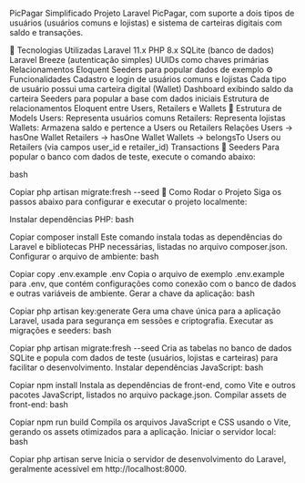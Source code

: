 PicPagar Simplificado
Projeto Laravel PicPagar, com suporte a dois tipos de usuários (usuários comuns e lojistas) e sistema de carteiras digitais com saldo e transações.

🔧 Tecnologias Utilizadas
Laravel 11.x
PHP 8.x
SQLite (banco de dados)
Laravel Breeze (autenticação simples)
UUIDs como chaves primárias
Relacionamentos Eloquent
Seeders para popular dados de exemplo
⚙️ Funcionalidades
Cadastro e login de usuários comuns e lojistas
Cada tipo de usuário possui uma carteira digital (Wallet)
Dashboard exibindo saldo da carteira
Seeders para popular a base com dados iniciais
Estrutura de relacionamentos Eloquent entre Users, Retailers e Wallets
📁 Estrutura de Models
Users: Representa usuários comuns
Retailers: Representa lojistas
Wallets: Armazena saldo e pertence a Users ou Retailers
Relações
Users → hasOne Wallet
Retailers → hasOne Wallet
Wallets → belongsTo Users ou Retailers (via campos user_id e retailer_id)
Transactions
🧪 Seeders
Para popular o banco com dados de teste, execute o comando abaixo:

bash

Copiar
php artisan migrate:fresh --seed
🚀 Como Rodar o Projeto
Siga os passos abaixo para configurar e executar o projeto localmente:

Instalar dependências PHP:
bash

Copiar
composer install
Este comando instala todas as dependências do Laravel e bibliotecas PHP necessárias, listadas no arquivo composer.json.
Configurar o arquivo de ambiente:
bash

Copiar
copy .env.example .env
Copia o arquivo de exemplo .env.example para .env, que contém configurações como conexão com o banco de dados e outras variáveis de ambiente.
Gerar a chave da aplicação:
bash

Copiar
php artisan key:generate
Gera uma chave única para a aplicação Laravel, usada para segurança em sessões e criptografia.
Executar as migrações e seeders:
bash

Copiar
php artisan migrate:fresh --seed
Cria as tabelas no banco de dados SQLite e popula com dados de teste (usuários, lojistas e carteiras) para facilitar o desenvolvimento.
Instalar dependências JavaScript:
bash

Copiar
npm install
Instala as dependências de front-end, como Vite e outros pacotes JavaScript, listados no arquivo package.json.
Compilar assets de front-end:
bash

Copiar
npm run build
Compila os arquivos JavaScript e CSS usando o Vite, gerando os assets otimizados para a aplicação.
Iniciar o servidor local:
bash

Copiar
php artisan serve
Inicia o servidor de desenvolvimento do Laravel, geralmente acessível em http://localhost:8000.
